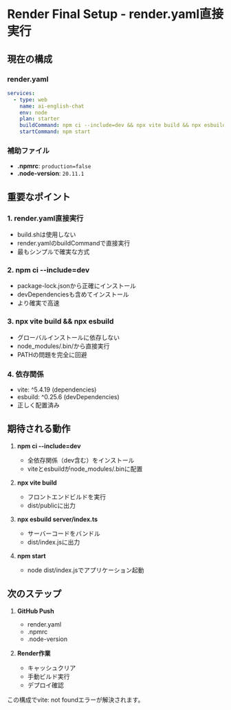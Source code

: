 # Render Final Setup - render.yaml直接実行

## 現在の構成

### render.yaml
```yaml
services:
  - type: web
    name: ai-english-chat
    env: node
    plan: starter
    buildCommand: npm ci --include=dev && npx vite build && npx esbuild server/index.ts --platform=node --packages=external --bundle --format=esm --outdir=dist
    startCommand: npm start
```

### 補助ファイル
- **.npmrc**: `production=false`
- **.node-version**: `20.11.1`

## 重要なポイント

### 1. render.yaml直接実行
- build.shは使用しない
- render.yamlのbuildCommandで直接実行
- 最もシンプルで確実な方式

### 2. npm ci --include=dev
- package-lock.jsonから正確にインストール
- devDependenciesも含めてインストール
- より確実で高速

### 3. npx vite build && npx esbuild
- グローバルインストールに依存しない
- node_modules/.bin/から直接実行
- PATHの問題を完全に回避

### 4. 依存関係
- vite: ^5.4.19 (dependencies)
- esbuild: ^0.25.6 (devDependencies)
- 正しく配置済み

## 期待される動作

1. **npm ci --include=dev**
   - 全依存関係（dev含む）をインストール
   - viteとesbuildがnode_modules/.binに配置

2. **npx vite build**
   - フロントエンドビルドを実行
   - dist/publicに出力

3. **npx esbuild server/index.ts**
   - サーバーコードをバンドル
   - dist/index.jsに出力

4. **npm start**
   - node dist/index.jsでアプリケーション起動

## 次のステップ

1. **GitHub Push**
   - render.yaml
   - .npmrc
   - .node-version

2. **Render作業**
   - キャッシュクリア
   - 手動ビルド実行
   - デプロイ確認

この構成でvite: not foundエラーが解決されます。